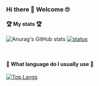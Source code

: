 ### Hi there 👋 Welcome 🙄

####  🏆 My stats 🏆
![Anurag's GitHub stats](https://github-readme-stats.vercel.app/api?username=zmfl1230&show_icons=true&theme=vue&count_private=true)
[![status](https://github-readme-streak-stats.herokuapp.com/?user=zmfl1230)](#)




<br>

#### 🐶 What language do I usually use 🐼
[![Top Langs](https://github-readme-stats.vercel.app/api/top-langs/?username=zmfl1230&layout=compact)](https://github.com/zmfl1230/github-readme-stats)

<!--
**zmfl1230/zmfl1230** is a ✨ _special_ ✨ repository because its `README.md` (this file) appears on your GitHub profile.

Here are some ideas to get you started:

- 🔭 I’m currently working on ...
- 🌱 I’m currently learning ...
- 👯 I’m looking to collaborate on ...
- 🤔 I’m looking for help with ...
- 💬 Ask me about ...
- 📫 How to reach me: ...
- 😄 Pronouns: ...
- ⚡ Fun fact: ...
-->
